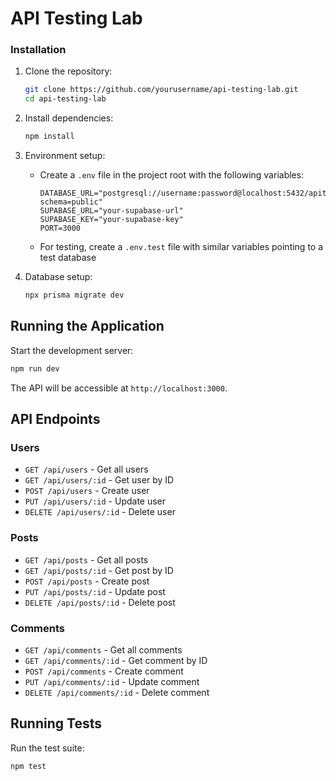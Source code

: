 # API Testing Lab

### Installation

1. Clone the repository:
   ```bash
   git clone https://github.com/yourusername/api-testing-lab.git
   cd api-testing-lab
   ```

2. Install dependencies:
   ```bash
   npm install
   ```

3. Environment setup:
   - Create a `.env` file in the project root with the following variables:
     ```
     DATABASE_URL="postgresql://username:password@localhost:5432/apitest?schema=public"
     SUPABASE_URL="your-supabase-url"
     SUPABASE_KEY="your-supabase-key"
     PORT=3000
     ```
   - For testing, create a `.env.test` file with similar variables pointing to a test database

4. Database setup:
   ```bash
   npx prisma migrate dev
   ```

## Running the Application

Start the development server:
```bash
npm run dev
```

The API will be accessible at `http://localhost:3000`.

## API Endpoints

### Users
- `GET /api/users` - Get all users
- `GET /api/users/:id` - Get user by ID
- `POST /api/users` - Create user
- `PUT /api/users/:id` - Update user
- `DELETE /api/users/:id` - Delete user

### Posts
- `GET /api/posts` - Get all posts
- `GET /api/posts/:id` - Get post by ID
- `POST /api/posts` - Create post
- `PUT /api/posts/:id` - Update post
- `DELETE /api/posts/:id` - Delete post

### Comments
- `GET /api/comments` - Get all comments
- `GET /api/comments/:id` - Get comment by ID
- `POST /api/comments` - Create comment
- `PUT /api/comments/:id` - Update comment
- `DELETE /api/comments/:id` - Delete comment

## Running Tests

Run the test suite:
```bash
npm test
```

